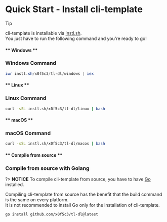 # Quick Start - Install cli-template

> [!TIP]
> cli-template is installable via [instl.sh](https://instl.sh).\
> You just have to run the following command and you're ready to go!

<!-- tabs:start -->

#### ** Windows **

### Windows Command

```powershell
iwr instl.sh/x0f5c3/tl-dl/windows | iex
```

#### ** Linux **

### Linux Command

```bash
curl -sSL instl.sh/x0f5c3/tl-dl/linux | bash
```

#### ** macOS **

### macOS Command

```bash
curl -sSL instl.sh/x0f5c3/tl-dl/macos | bash
```

#### ** Compile from source **

### Compile from source with Golang

?> **NOTICE**
To compile cli-template from source, you have to have [Go](https://golang.org/) installed.

Compiling cli-template from source has the benefit that the build command is the same on every platform.\
It is not recommended to install Go only for the installation of cli-template.

```command
go install github.com/x0f5c3/tl-dl@latest
```

<!-- tabs:end -->
